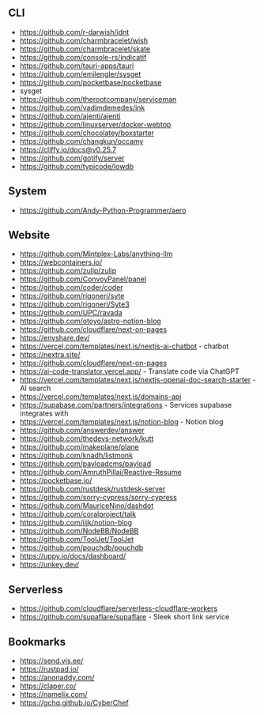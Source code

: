 ## CLI

* https://github.com/r-darwish/idnt
* https://github.com/charmbracelet/wish
* https://github.com/charmbracelet/skate
* https://github.com/console-rs/indicatif
* https://github.com/tauri-apps/tauri
* https://github.com/emilengler/sysget
* https://github.com/pocketbase/pocketbase
* sysget
* https://github.com/therootcompany/serviceman
* https://github.com/vadimdemedes/ink
* https://github.com/ajenti/ajenti
* https://github.com/linuxserver/docker-webtop
* https://github.com/chocolatey/boxstarter
* https://github.com/changkun/occamy
* https://cliffy.io/docs@v0.25.7
* https://github.com/gotify/server
* https://github.com/typicode/lowdb

## System

* https://github.com/Andy-Python-Programmer/aero

## Website

* https://github.com/Mintplex-Labs/anything-llm
* https://webcontainers.io/
* https://github.com/zulip/zulip
* https://github.com/ConvoyPanel/panel
* https://github.com/coder/coder
* https://github.com/rigoneri/syte
* https://github.com/rigoneri/Syte3
* https://github.com/UPC/ravada
* https://github.com/otoyo/astro-notion-blog
* https://github.com/cloudflare/next-on-pages
* https://envshare.dev/
* https://vercel.com/templates/next.js/nextjs-ai-chatbot - chatbot
* https://nextra.site/
* https://github.com/cloudflare/next-on-pages
* https://ai-code-translator.vercel.app/ - Translate code via ChatGPT
* https://vercel.com/templates/next.js/nextjs-openai-doc-search-starter - AI search
* https://vercel.com/templates/next.js/domains-api
* https://supabase.com/partners/integrations - Services supabase integrates with
* https://vercel.com/templates/next.js/notion-blog - Notion blog
* https://github.com/answerdev/answer
* https://github.com/thedevs-network/kutt
* https://github.com/makeplane/plane
* https://github.com/knadh/listmonk
* https://github.com/payloadcms/payload
* https://github.com/AmruthPillai/Reactive-Resume
* https://pocketbase.io/
* https://github.com/rustdesk/rustdesk-server
* https://github.com/sorry-cypress/sorry-cypress
* https://github.com/MauriceNino/dashdot
* https://github.com/coralproject/talk
* https://github.com/ijjk/notion-blog
* https://github.com/NodeBB/NodeBB
* https://github.com/ToolJet/ToolJet
* https://github.com/pouchdb/pouchdb
* https://uppy.io/docs/dashboard/
* https://unkey.dev/

## Serverless

* https://github.com/cloudflare/serverless-cloudflare-workers
* https://github.com/supaflare/supaflare - Sleek short link service

## Bookmarks

* https://send.vis.ee/
* https://rustpad.io/
* https://anonaddy.com/
* https://claper.co/
* https://namelix.com/
* https://gchq.github.io/CyberChef